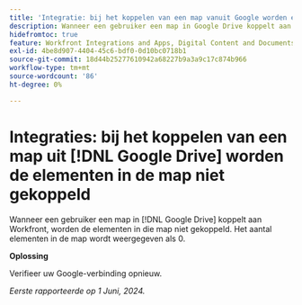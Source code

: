 ```yaml
---
title: 'Integratie: bij het koppelen van een map vanuit Google worden elementen in de map niet gekoppeld'
description: Wanneer een gebruiker een map in Google Drive koppelt aan Workfront, worden de middelen in die map niet gekoppeld. Het aantal elementen in de map wordt weergegeven als 0.
hidefromtoc: true
feature: Workfront Integrations and Apps, Digital Content and Documents
exl-id: 4be8d907-4404-45c6-bdf0-0d10bc0718b1
source-git-commit: 18d44b25277610942a68227b9a3a9c17c874b966
workflow-type: tm+mt
source-wordcount: '86'
ht-degree: 0%

---
```


# Integraties: bij het koppelen van een map uit [!DNL Google Drive] worden de elementen in de map niet gekoppeld

Wanneer een gebruiker een map in [!DNL Google Drive] koppelt aan Workfront, worden de elementen in die map niet gekoppeld. Het aantal elementen in de map wordt weergegeven als 0.

**Oplossing**

Verifieer uw Google-verbinding opnieuw.

_Eerste rapporteerde op 1 Juni, 2024._
